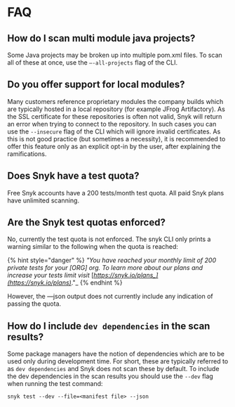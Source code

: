 # FAQ

## **How do I scan multi module java projects?** <a href="#de2589f9-2a2d-47c5-acc4-e6e13b163b71" id="de2589f9-2a2d-47c5-acc4-e6e13b163b71"></a>

Some Java projects may be broken up into multiple pom.xml files. To scan all of these at once, use the `—-all-projects` flag of the CLI.

## Do you offer support for local modules? <a href="#25465972-e24e-4b43-ab73-c69b27535427" id="25465972-e24e-4b43-ab73-c69b27535427"></a>

Many customers reference proprietary modules the company builds which are typically hosted in a local repository (for example JFrog Artifactory). As the SSL certificate for these repositories is often not valid, Snyk will return an error when trying to connect to the repository. In such cases you can use the `--insecure` flag of the CLI which will ignore invalid certificates. As this is not good practice (but sometimes a necessity), it is recommended to offer this feature only as an explicit opt-in by the user, after explaining the ramifications.

## **Does Snyk have a test quota?** <a href="#39572c2f-bb72-4b12-a6cd-8fd1a2fc1650" id="39572c2f-bb72-4b12-a6cd-8fd1a2fc1650"></a>

Free Snyk accounts have a 200 tests/month test quota. All paid Snyk plans have unlimited scanning.

## **Are the Snyk test quotas enforced?** <a href="#83b6c566-7413-4ff8-adc1-fb27d29f5954" id="83b6c566-7413-4ff8-adc1-fb27d29f5954"></a>

No, currently the test quota is not enforced. The snyk CLI only prints a warning similar to the following when the quota is reached:

{% hint style="danger" %}
_"You have reached your monthly limit of 200 private tests for your \[ORG] org. To learn more about our plans and increase your tests limit visit_ [_https://snyk.io/plans_](https://snyk.io/plans)_."_
{% endhint %}

However, the —json output does not currently include any indication of passing the quota.

## How do I include `dev dependencies` in the scan results? <a href="#f604610f-b039-43ee-8dfe-5609f0cabfd1" id="f604610f-b039-43ee-8dfe-5609f0cabfd1"></a>

Some package managers have the notion of dependencies which are to be used only during development time. For short, these are typically referred to as `dev dependencies` and Snyk does not scan these by default. To include the dev dependencies in the scan results you should use the `--dev` flag when running the test command:

`snyk test --dev --file=<manifest file> --json`

